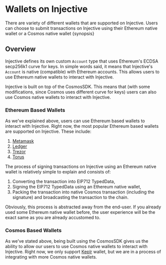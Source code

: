 <!--
order: 3
title: Wallets
-->


# Wallets on Injective

There are variety of different wallets that are supported on Injective. Users can choose to submit transactions on Injective using their Ethereum native wallet or a Cosmos native wallet {synopsis}

## Overview

Injective defines its own custom `Account` type that uses Ethereum's ECDSA secp256k1 curve for keys. In simple words said, it means that Injective's `Account` is native (compatible) with Ethereum accounts. This allows users to use Ethereum native wallets to interact with Injective. 

Injective is built on top of the CosmosSDK. This means that (with some modifications, since Cosmos uses different curve for keys) users can also use Cosmos native wallets to interact with Injective.

### Ethereum Based Wallets

As we've explained above, users can use Ethereum based wallets to interact with Injective. Right now, the most popular Ethereum based wallets are supported on Injective. These include: 
1. [Metamask](https://metamask.io/)
2. [Ledger](https://www.ledger.com/)
3. [Trezor](https://trezor.io/)
4. [Torus](https://toruswallet.io/) 

The process of signing transactions on Injective using an Ethereum native wallet is relatively simple to explain and consists of:
1. Converting the transaction into EIP712 TypedData,
2. Signing the EIP712 TypedData using an Ethereum native wallet,
3. Packing the transaction into native Cosmos transaction (including the signature) and broadcasting the transaction to the chain.

Obviously, this process is abstracted away from the end-user. If you already used some Ethereum native wallet before, the user experience will be the exact same as you are already accustomed to.

### Cosmos Based Wallets

As we've stated above, being built using the CosmosSDK gives us the ability to allow our users to use Cosmos native wallets to interact with Injective. Right now, we only support [Keplr](https://www.keplr.app/) wallet, but we are in a process of integrating with more Cosmos native wallets. 
